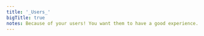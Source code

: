 ```yaml
---
title: '_Users_'
bigTitle: true
notes: Because of your users! You want them to have a good experience.
---
```


<br>
